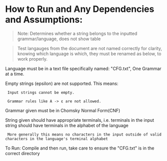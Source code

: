 # How to Run and Any Dependencies and Assumptions:

> Note: Determines whether a string belongs to the inputted grammar/language, does not show table

> Test langauges from the document are not named correctly for clarity, knowing which language is which, they must be renamed as below, to work properly.

Language must be in a text file specifically named: "CFG.txt", One Grammar at a time.

Empty strings (epsilon) are not supported. This means:

     Input strings cannot be empty.

     Grammar rules like A -> ε are not allowed.

Grammar given must be in Chomsky Normal Form(CNF)

String given should have appropriate terminals, i.e. terminals in the input string should have terminals in the alphabet of the language
	
     More generally this means no characters in the input outside of valid characters in the language's terminal alphabet

To Run: Compile and then run, take care to ensure the "CFG.txt" is in the correct directory
